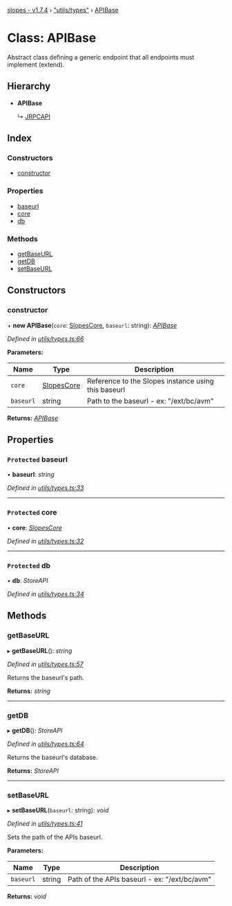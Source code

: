 [slopes - v1.7.4](../README.md) › ["utils/types"](../modules/_utils_types_.md) › [APIBase](_utils_types_.apibase.md)

# Class: APIBase

Abstract class defining a generic endpoint that all endpoints must implement (extend).

## Hierarchy

* **APIBase**

  ↳ [JRPCAPI](_utils_types_.jrpcapi.md)

## Index

### Constructors

* [constructor](_utils_types_.apibase.md#constructor)

### Properties

* [baseurl](_utils_types_.apibase.md#protected-baseurl)
* [core](_utils_types_.apibase.md#protected-core)
* [db](_utils_types_.apibase.md#protected-db)

### Methods

* [getBaseURL](_utils_types_.apibase.md#getbaseurl)
* [getDB](_utils_types_.apibase.md#getdb)
* [setBaseURL](_utils_types_.apibase.md#setbaseurl)

## Constructors

###  constructor

\+ **new APIBase**(`core`: [SlopesCore](_slopes_.slopescore.md), `baseurl`: string): *[APIBase](_utils_types_.apibase.md)*

*Defined in [utils/types.ts:66](https://github.com/ava-labs/slopes/blob/998aaee/src/utils/types.ts#L66)*

**Parameters:**

Name | Type | Description |
------ | ------ | ------ |
`core` | [SlopesCore](_slopes_.slopescore.md) | Reference to the Slopes instance using this baseurl |
`baseurl` | string | Path to the baseurl - ex: "/ext/bc/avm"  |

**Returns:** *[APIBase](_utils_types_.apibase.md)*

## Properties

### `Protected` baseurl

• **baseurl**: *string*

*Defined in [utils/types.ts:33](https://github.com/ava-labs/slopes/blob/998aaee/src/utils/types.ts#L33)*

___

### `Protected` core

• **core**: *[SlopesCore](_slopes_.slopescore.md)*

*Defined in [utils/types.ts:32](https://github.com/ava-labs/slopes/blob/998aaee/src/utils/types.ts#L32)*

___

### `Protected` db

• **db**: *StoreAPI*

*Defined in [utils/types.ts:34](https://github.com/ava-labs/slopes/blob/998aaee/src/utils/types.ts#L34)*

## Methods

###  getBaseURL

▸ **getBaseURL**(): *string*

*Defined in [utils/types.ts:57](https://github.com/ava-labs/slopes/blob/998aaee/src/utils/types.ts#L57)*

Returns the baseurl's path.

**Returns:** *string*

___

###  getDB

▸ **getDB**(): *StoreAPI*

*Defined in [utils/types.ts:64](https://github.com/ava-labs/slopes/blob/998aaee/src/utils/types.ts#L64)*

Returns the baseurl's database.

**Returns:** *StoreAPI*

___

###  setBaseURL

▸ **setBaseURL**(`baseurl`: string): *void*

*Defined in [utils/types.ts:41](https://github.com/ava-labs/slopes/blob/998aaee/src/utils/types.ts#L41)*

Sets the path of the APIs baseurl.

**Parameters:**

Name | Type | Description |
------ | ------ | ------ |
`baseurl` | string | Path of the APIs baseurl - ex: "/ext/bc/avm"  |

**Returns:** *void*
